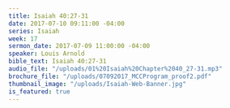 ```yaml
---
title: Isaiah 40:27-31
date: 2017-07-10 09:11:00 -04:00
series: Isaiah
week: 17
sermon_date: 2017-07-09 11:00:00 -04:00
speaker: Louis Arnold
bible_text: Isaiah 40:27-31
audio_file: "/uploads/01%20Isaiah%20Chapter%2040_27-31.mp3"
brochure_file: "/uploads/07092017_MCCProgram_proof2.pdf"
thumbnail_image: "/uploads/Isaiah-Web-Banner.jpg"
is_featured: true
---
```


